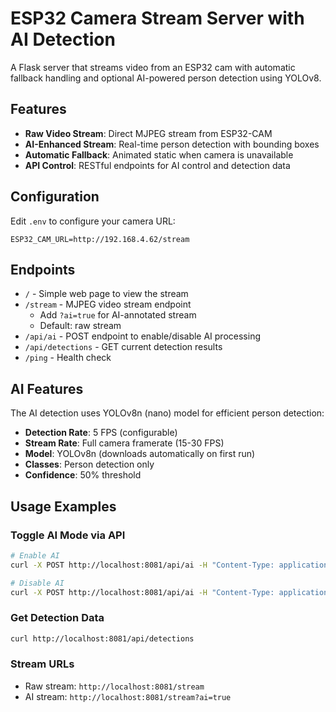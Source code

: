 # ESP32 Camera Stream Server with AI Detection

A Flask server that streams video from an ESP32 cam with automatic fallback handling and optional AI-powered person detection using YOLOv8.

## Features

- **Raw Video Stream**: Direct MJPEG stream from ESP32-CAM
- **AI-Enhanced Stream**: Real-time person detection with bounding boxes
- **Automatic Fallback**: Animated static when camera is unavailable
- **API Control**: RESTful endpoints for AI control and detection data

## Configuration

Edit `.env` to configure your camera URL:

```env
ESP32_CAM_URL=http://192.168.4.62/stream
```

## Endpoints

- `/` - Simple web page to view the stream
- `/stream` - MJPEG video stream endpoint
  - Add `?ai=true` for AI-annotated stream
  - Default: raw stream
- `/api/ai` - POST endpoint to enable/disable AI processing
- `/api/detections` - GET current detection results
- `/ping` - Health check

## AI Features

The AI detection uses YOLOv8n (nano) model for efficient person detection:
- **Detection Rate**: 5 FPS (configurable)
- **Stream Rate**: Full camera framerate (15-30 FPS)
- **Model**: YOLOv8n (downloads automatically on first run)
- **Classes**: Person detection only
- **Confidence**: 50% threshold

## Usage Examples

### Toggle AI Mode via API
```bash
# Enable AI
curl -X POST http://localhost:8081/api/ai -H "Content-Type: application/json" -d '{"enabled": true}'

# Disable AI
curl -X POST http://localhost:8081/api/ai -H "Content-Type: application/json" -d '{"enabled": false}'
```

### Get Detection Data
```bash
curl http://localhost:8081/api/detections
```

### Stream URLs
- Raw stream: `http://localhost:8081/stream`
- AI stream: `http://localhost:8081/stream?ai=true`
